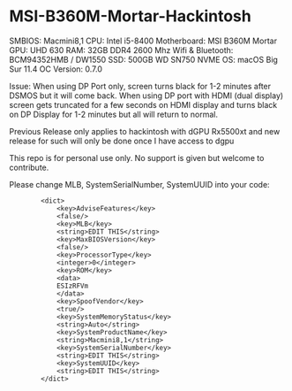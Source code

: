 # MSI-B360M-Mortar-Hackintosh

SMBIOS: Macmini8,1
CPU: Intel i5-8400
Motherboard: MSI B360M Mortar
GPU: UHD 630
RAM: 32GB DDR4 2600 Mhz
Wifi & Bluetooth: BCM94352HMB / DW1550
SSD: 500GB WD SN750 NVME 
OS: macOS Big Sur 11.4
OC Version: 0.7.0

Issue: When using DP Port only, screen turns black for 1-2 minutes after DSMOS but it will come back. When using DP port with HDMI (dual display) screen gets truncated for a few seconds on HDMI display and turns black on DP Display for 1-2 minutes but all will return to normal.

Previous Release only applies to hackintosh with dGPU Rx5500xt and new release for such will only be done once I have access to dgpu

This repo is for personal use only. No support is given but welcome to contribute.


Please change MLB, SystemSerialNumber, SystemUUID into your code:

```
		<dict>
			<key>AdviseFeatures</key>
			<false/>
			<key>MLB</key>
			<string>EDIT THIS</string>
			<key>MaxBIOSVersion</key>
			<false/>
			<key>ProcessorType</key>
			<integer>0</integer>
			<key>ROM</key>
			<data>
			ESIzRFVm
			</data>
			<key>SpoofVendor</key>
			<true/>
			<key>SystemMemoryStatus</key>
			<string>Auto</string>
			<key>SystemProductName</key>
			<string>Macmini8,1</string>
			<key>SystemSerialNumber</key>
			<string>EDIT THIS</string>
			<key>SystemUUID</key>
			<string>EDIT THIS</string>
		</dict>

